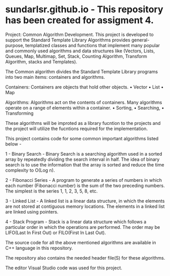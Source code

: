 # sundarlsr.github.io - This repository has been created for assigment 4.

Project: Common Algorithm Development.
    	This project is developed to support the Standard Template Library Algorithms provides general-purpose, templatized classes and functions 
that implement many popular and commonly used algorithms and  data structures like (Vectors, Lists, Queues, Map, Multimap, Set, Stack, Counting Algorithm, 
Transform Algorithm, stacks and Templates).

The Common algorithm divides the Standard Template Library programs into two main items: containers and algorithms. 

Containers:  Containers are objects that hold other objects.
•	Vector 
•	List 
•	Map	

Algorithms: Algorithms act on the contents of containers. Many algorithms operate on a range of elements within a container.
•	Sorting, 
•	Searching, 
•	Transforming 

These algorithms will be improted as a library fucntion to the projects and the project will utilize the fucntions required for the implementation.

This project contains code for some common important algorithms listed below - 

1 - Binary Search - Binary Search is a searching algorithm used in a sorted array by repeatedly dividing the search interval in half. The idea of binary search is to use the information that the array is sorted and reduce the time complexity to O(Log n). 

2 - Fibonacci Series - A program to generate a series of numbers in which each number (Fibonacci number) is the sum of the two preceding numbers. The simplest is the series 1, 1, 2, 3, 5, 8, etc.

3 - Linked List - A linked list is a linear data structure, in which the elements are not stored at contiguous memory locations. The elements in a linked list are linked using pointers.

4 - Stack Program - Stack is a linear data structure which follows a particular order in which the operations are performed. The order may be LIFO(Last In First Out) or FILO(First In Last Out).

The source code for all the above mentioned algorithms are available in C++ language in this repository.

The repository also contains the needed header file(S) for these algorithms.

The editor Visual Studio code was used for this project.
